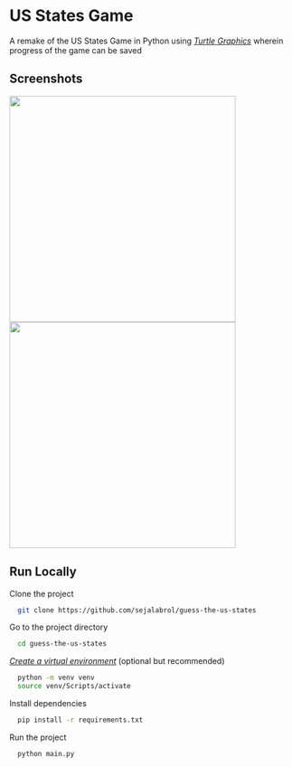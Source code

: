 # US States Game
A remake of the US States Game in Python using [*Turtle Graphics*](https://docs.python.org/3/library/turtle.html) wherein progress of the game can be saved 


## Screenshots
<img src="https://user-images.githubusercontent.com/87208681/127557382-1a3fa66b-c18d-4c8f-96d2-60e0b3e71775.png" width="400"> <img src="https://user-images.githubusercontent.com/87208681/127557393-04c8e831-acb5-4dcf-98e7-38f6d292bf5a.png" width="400">


## Run Locally
Clone the project
```bash
  git clone https://github.com/sejalabrol/guess-the-us-states
```
Go to the project directory
```bash
  cd guess-the-us-states
```

[*Create a virtual environment*](https://packaging.python.org/guides/installing-using-pip-and-virtual-environments/#creating-a-virtual-environment) (optional but recommended) 
```bash
  python -m venv venv
  source venv/Scripts/activate
```
Install dependencies
```bash
  pip install -r requirements.txt
```
Run the project
```bash
  python main.py
```
